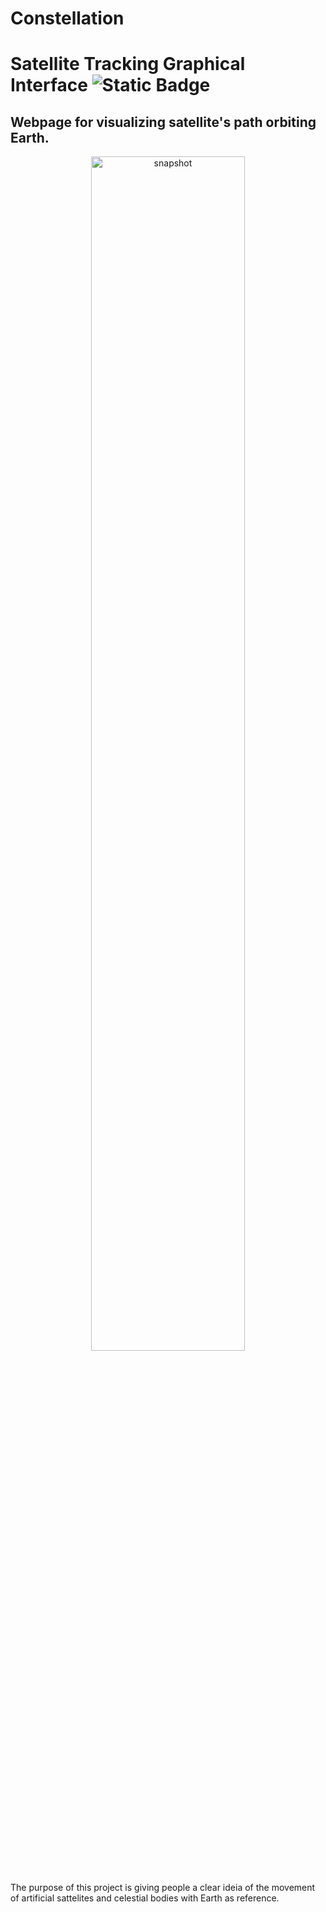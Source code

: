 # Constellation
# Satellite Tracking Graphical Interface ![Static Badge](https://img.shields.io/badge/https%3A%2F%2Fclodon1109.github.io%2FISS-Tracking%2F?style=flat&logoColor=white&label=webpage&labelColor=gray&color=blue&link=https%3A%2F%2Fclodon1109.github.io%2FISS-Tracking%2F)

## Webpage for visualizing satellite's path orbiting Earth.

<div align="center">
<img width="70%" alt="snapshot" src="https://github.com/clodoN1109/ISS-Tracking/assets/104923248/225fd032-aa88-4374-b2f8-67c0e115384d">
</div>

<br>

The purpose of this project is giving people a clear ideia of the movement of artificial sattelites and celestial bodies with Earth as reference.
